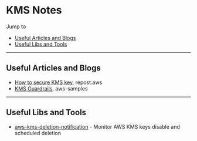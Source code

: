 # KMS Notes

Jump to
- [Useful Articles and Blogs](#useful-articles-and-blogs)
- [Useful Libs and Tools](#useful-libs-and-tools)


---
## Useful Articles and Blogs

- [How to secure KMS key](https://repost.aws/knowledge-center/kms-prevent-access), repost.aws
- [KMS Guardrails](https://aws-samples.github.io/aws-iam-permissions-guardrails/guardrails/kms/guardrails.html), aws-samples

---
## Useful Libs and Tools

- [aws-kms-deletion-notification](https://github.com/aws-samples/aws-kms-deletion-notification) - Monitor AWS KMS keys disable and scheduled deletion
